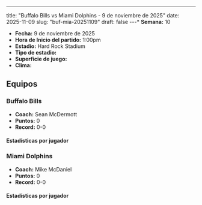 ---
title: "Buffalo Bills vs Miami Dolphins - 9 de noviembre de 2025"
date: 2025-11-09
slug: "buf-mia-20251109"
draft: false
---* **Semana:** 10
* **Fecha:** 9 de noviembre de 2025
* **Hora de Inicio del partido:** 1:00pm
* **Estadio:** Hard Rock Stadium
* **Tipo de estadio:** 
* **Superficie de juego:** 
* **Clima:** 

## Equipos


### Buffalo Bills
* **Coach:** Sean McDermott
* **Puntos:** 0
* **Record:** 0-0

#### Estadísticas por jugador
### Miami Dolphins
* **Coach:** Mike McDaniel
* **Puntos:** 0
* **Record:** 0-0

#### Estadísticas por jugador